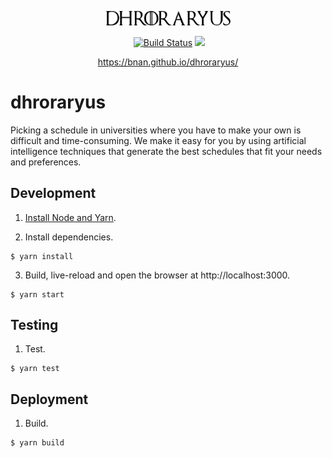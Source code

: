<p align="center">
  <img src="./src/logo.svg" width="200" style="text-align: center">
</p>

<p align="center">
  <a href="https://travis-ci.org/bnan/dhroraryus"><img src="https://img.shields.io/travis/bnan/dhroraryus.svg" alt="Build Status"></a>
  <img src="https://img.shields.io/librariesio/github/bnan/dhroraryus.svg">
</p>

<p align="center">
  <a href="https://bnan.github.io/dhroraryus/">https://bnan.github.io/dhroraryus/</a>
</p>

# dhroraryus

Picking a schedule in universities where you have to make your own is difficult and time-consuming. We make it easy for you by using artificial intelligence techniques that generate the best schedules that fit your needs and preferences.

## Development

1. [Install Node and Yarn](https://yarnpkg.com/en/docs/install).

2. Install dependencies.

```shell
$ yarn install
```

3. Build, live-reload and open the browser at http://localhost:3000.

```shell
$ yarn start
```

## Testing

1. Test.

```shell
$ yarn test
```

## Deployment

1. Build.

```bash
$ yarn build
```
